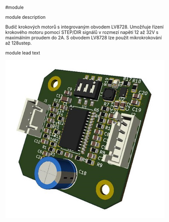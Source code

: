 <!--- PrjInfo ---> <!--- Please remove this line after manually editing --->
<!--- 00a56be08b96043df9e37d6aff7b6990 --->
<!--- Created:Time: ---> 
<!--- Author:Mlab: ---> 
<!--- AuthorEmail:mlab@mlab.cz: ---> 
<!--- Tags:imported: ---> 
<!--- Ust:None: ---> 
<!--- Label --->
<!--- ELabel ---> 
<!--- Name:module: --->
#module 
<!--- LongName --->
module description
<!--- ELongName ---> 
Budič krokových motorů s integrovaným obvodem LV8728. Umožňuje řízení krokového motoru pomocí STEP/DIR signálů v rozmezí napětí 12 až 32V s maximálním proudem do 2A. S obvodem LV8728 lze použít mikrokrokování až 128ustep.  
<!--- Lead --->
module lead text
<!--- ELead ---> 

![LeadImg](doc/img/module_top_big.jpg) 


<!--- Description --->
<!--- EDescription --->
<!--- Content --->
<!--- EContent --->
